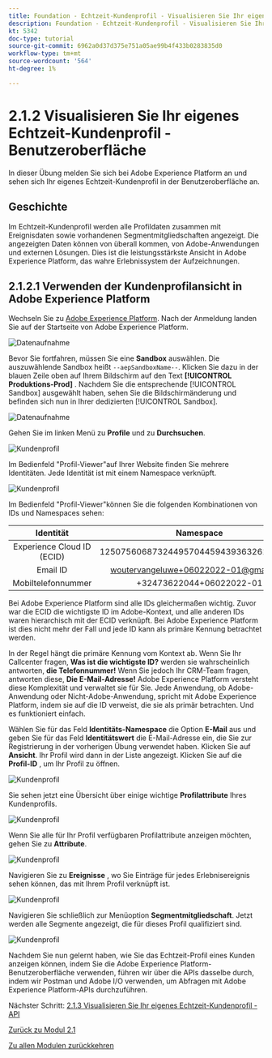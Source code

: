 ```yaml
---
title: Foundation - Echtzeit-Kundenprofil - Visualisieren Sie Ihr eigenes Echtzeit-Kundenprofil - Benutzeroberfläche
description: Foundation - Echtzeit-Kundenprofil - Visualisieren Sie Ihr eigenes Echtzeit-Kundenprofil - Benutzeroberfläche
kt: 5342
doc-type: tutorial
source-git-commit: 6962a0d37d375e751a05ae99b4f433b0283835d0
workflow-type: tm+mt
source-wordcount: '564'
ht-degree: 1%

---
```


# 2.1.2 Visualisieren Sie Ihr eigenes Echtzeit-Kundenprofil - Benutzeroberfläche

In dieser Übung melden Sie sich bei Adobe Experience Platform an und sehen sich Ihr eigenes Echtzeit-Kundenprofil in der Benutzeroberfläche an.

## Geschichte

Im Echtzeit-Kundenprofil werden alle Profildaten zusammen mit Ereignisdaten sowie vorhandenen Segmentmitgliedschaften angezeigt. Die angezeigten Daten können von überall kommen, von Adobe-Anwendungen und externen Lösungen. Dies ist die leistungsstärkste Ansicht in Adobe Experience Platform, das wahre Erlebnissystem der Aufzeichnungen.

## 2.1.2.1 Verwenden der Kundenprofilansicht in Adobe Experience Platform

Wechseln Sie zu [Adobe Experience Platform](https://experience.adobe.com/platform). Nach der Anmeldung landen Sie auf der Startseite von Adobe Experience Platform.

![Datenaufnahme](../../datacollection/module1.2/images/home.png)

Bevor Sie fortfahren, müssen Sie eine **Sandbox** auswählen. Die auszuwählende Sandbox heißt ``--aepSandboxName--``. Klicken Sie dazu in der blauen Zeile oben auf Ihrem Bildschirm auf den Text **[!UICONTROL Produktions-Prod]** . Nachdem Sie die entsprechende [!UICONTROL Sandbox] ausgewählt haben, sehen Sie die Bildschirmänderung und befinden sich nun in Ihrer dedizierten [!UICONTROL Sandbox].

![Datenaufnahme](../../datacollection/module1.2/images/sb1.png)

Gehen Sie im linken Menü zu **Profile** und zu **Durchsuchen**.

![Kundenprofil](./images/homemenu.png)

Im Bedienfeld &quot;Profil-Viewer&quot;auf Ihrer Website finden Sie mehrere Identitäten. Jede Identität ist mit einem Namespace verknüpft.

![Kundenprofil](./images/identities.png)

Im Bedienfeld &quot;Profil-Viewer&quot;können Sie die folgenden Kombinationen von IDs und Namespaces sehen:

| Identität | Namespace |
|:-------------:| :---------------:|
| Experience Cloud ID (ECID) | 12507560687324495704459439363261812234 |
| Email ID | woutervangeluwe+06022022-01@gmail.com |
| Mobiltelefonnummer | +32473622044+06022022-01 |

Bei Adobe Experience Platform sind alle IDs gleichermaßen wichtig. Zuvor war die ECID die wichtigste ID im Adobe-Kontext, und alle anderen IDs waren hierarchisch mit der ECID verknüpft. Bei Adobe Experience Platform ist dies nicht mehr der Fall und jede ID kann als primäre Kennung betrachtet werden.

In der Regel hängt die primäre Kennung vom Kontext ab. Wenn Sie Ihr Callcenter fragen, **Was ist die wichtigste ID?** werden sie wahrscheinlich antworten, **die Telefonnummer!** Wenn Sie jedoch Ihr CRM-Team fragen, antworten diese, **Die E-Mail-Adresse!** Adobe Experience Platform versteht diese Komplexität und verwaltet sie für Sie. Jede Anwendung, ob Adobe-Anwendung oder Nicht-Adobe-Anwendung, spricht mit Adobe Experience Platform, indem sie auf die ID verweist, die sie als primär betrachten. Und es funktioniert einfach.

Wählen Sie für das Feld **Identitäts-Namespace** die Option **E-Mail** aus und geben Sie für das Feld **Identitätswert** die E-Mail-Adresse ein, die Sie zur Registrierung in der vorherigen Übung verwendet haben. Klicken Sie auf **Ansicht**. Ihr Profil wird dann in der Liste angezeigt. Klicken Sie auf die **Profil-ID** , um Ihr Profil zu öffnen.

![Kundenprofil](./images/popupecid.png)

Sie sehen jetzt eine Übersicht über einige wichtige **Profilattribute** Ihres Kundenprofils.

![Kundenprofil](./images/profile.png)

Wenn Sie alle für Ihr Profil verfügbaren Profilattribute anzeigen möchten, gehen Sie zu **Attribute**.

![Kundenprofil](./images/profilattr.png)

Navigieren Sie zu **Ereignisse** , wo Sie Einträge für jedes Erlebnisereignis sehen können, das mit Ihrem Profil verknüpft ist.

![Kundenprofil](./images/profileee.png)

Navigieren Sie schließlich zur Menüoption **Segmentmitgliedschaft**. Jetzt werden alle Segmente angezeigt, die für dieses Profil qualifiziert sind.

![Kundenprofil](./images/profileseg.png)

Nachdem Sie nun gelernt haben, wie Sie das Echtzeit-Profil eines Kunden anzeigen können, indem Sie die Adobe Experience Platform-Benutzeroberfläche verwenden, führen wir über die APIs dasselbe durch, indem wir Postman und Adobe I/O verwenden, um Abfragen mit Adobe Experience Platform-APIs durchzuführen.

Nächster Schritt: [2.1.3 Visualisieren Sie Ihr eigenes Echtzeit-Kundenprofil - API](./ex3.md)

[Zurück zu Modul 2.1](./real-time-customer-profile.md)

[Zu allen Modulen zurückkehren](../../../overview.md)
